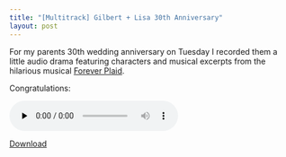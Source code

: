 ```yaml
---
title: "[Multitrack] Gilbert + Lisa 30th Anniversary"
layout: post
---
```


For my parents 30th wedding anniversary on Tuesday I recorded them a little audio drama featuring characters and musical excerpts from the hilarious musical <a href="http://en.wikipedia.org/wiki/Forever_Plaid">Forever Plaid</a>. 

Congratulations:

<audio id="wp_mep_22" src="/uploads/2009/07/Gilbert-+-Lisa-30th-Wedding-Anniversary.mp3" type="audio/mp3"    controls="controls" preload="none"  ></audio>

<a href='/uploads/2009/07/Gilbert-+-Lisa-30th-Wedding-Anniversary.mp3'>Download</a>
